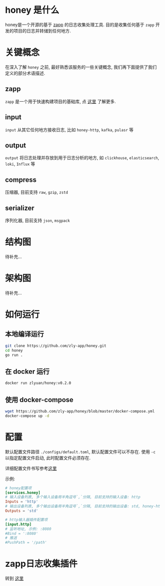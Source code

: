 # honey 是什么

honey是一个开源的基于 [zapp](https://github.com/zly-app/zapp) 的日志收集处理工具. 目的是收集任何基于 `zapp` 开发的项目的日志并转储到任何地方.

# 关键概念

在深入了解 `honey` 之前, 最好熟悉该服务的一些关键概念, 我们再下面提供了我们定义的部分术语描述.

## zapp

`zapp` 是一个用于快速构建项目的基础库, 点 [这里](https://github.com/zly-app/zapp) 了解更多.

## input

`input` 从其它任何地方接收日志, 比如 `honey-http`, `kafka`, `pulasr` 等

## output

`output` 将日志处理并存放到用于日志分析的地方, 如 `clickhouse`, `elasticsearch`, `loki`, `Influx` 等

## compress

压缩器, 目前支持 `raw`, `gzip`, `zstd`

## serializer

序列化器, 目前支持 `json`, `msgpack`

# 结构图

待补充...

# 架构图

待补充...

# 如何运行

## 本地编译运行

```sh
git clone https://github.com/zly-app/honey.git
cd honey
go run .
```

## 在 docker 运行

```sh
docker run zlyuan/honey:v0.2.0
```

## 使用 docker-compose

```sh
wget https://github.com/zly-app/honey/blob/master/docker-compose.yml
docker-compose up -d
```

# 配置

默认配置文件路径 `./configs/default.toml`, 默认配置文件可以不存在. 使用 `-c` 以指定配置文件启动, 此时配置文件必须存在.

详细配置文件书写参考[这里](./configs/default.toml)

示例:

```toml
# honey配置项
[services.honey]
# 输入设备列表, 多个输入设备用半角逗号`,`分隔, 目前支持的输入设备: http
Inputs = 'http'
# 输出设备列表, 多个输出设备用半角逗号`,`分隔, 目前支持的输出设备: std, honey-http, loki-http
Outputs = 'std'

# http输入器插件配置项
[input.http]
# 监听地址, 示例: :8080
#Bind = ':8080'
# 推送
#PushPath = '/path'
```

# zapp日志收集插件

转到 [这里](https://github.com/zly-app/plugin/tree/master/honey)
